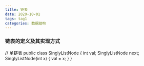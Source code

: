 ```yaml
---
title: 链表
date: 2020-10-01
tags: tag1
categories: 数据结构
---
```


### 链表的定义及其实现方式
// 单链表
public class SinglyListNode {
    int val;
    SinglyListNode next;
    SinglyListNode(int x) { val = x; }
}